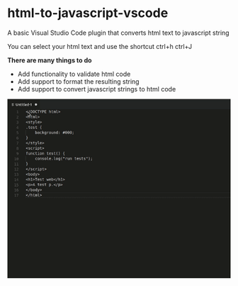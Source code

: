 # html-to-javascript-vscode
A basic Visual Studio Code plugin that converts html text to javascript string

You can select your html text and use the shortcut ctrl+h ctrl+J

**There are many things to do**
* Add functionality to validate html code
* Add support to format the resulting string
* Add support to convert javascript strings to html code

![converting and html text to javascript string](https://raw.githubusercontent.com/evileumas/html-to-javascript-vscode/master/gif/htmltostring.gif)